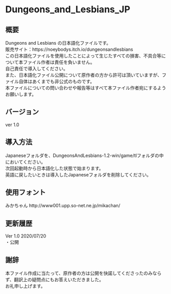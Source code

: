# Dungeons_and_Lesbians_JP
<h2>概要</h2>
Dungeons and Lesbians の日本語化ファイルです。<br>
販売サイト：https://noeybodys.itch.io/dungeonsandlesbians <br>
この日本語化ファイルを使用したことによって生じたすべての損害、不具合等について本ファイル作者は責任を負いません。<br>
自己責任で導入してください。<br>
また、日本語化ファイル公開について原作者の方から許可は頂いていますが、ファイル自体はあくまでも非公式のものです。<br>
本ファイルについての問い合わせや報告等はすべて本ファイル作者宛にするようお願いします。

<h2>バージョン</h2>
ver 1.0

<h2>導入方法</h2>
Japaneseフォルダを、DungeonsAndLesbians-1.2-win/game/tlフォルダの中においてください。<br>
次回起動時から日本語化した状態で始まります。<br>
英語に戻したいときは導入したJapaneseフォルダを削除してください。<br>

<h2>使用フォント</h2>
みかちゃん http://www001.upp.so-net.ne.jp/mikachan/

<h2>更新履歴</h2>
Ver 1.0 2020/07/20<br>
・公開

<h2>謝辞</h2>
本ファイル作成に当たって、原作者の方は公開を快諾してくださったのみならず、翻訳上の疑問点にもお答えいただきました。<br>
お礼申し上げます。
